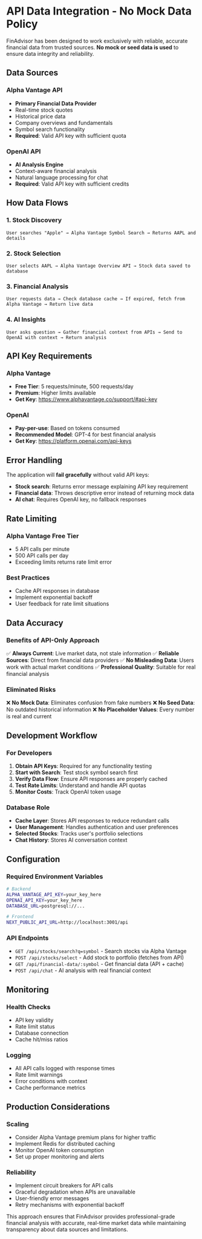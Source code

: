 # API Data Integration - No Mock Data Policy

FinAdvisor has been designed to work exclusively with reliable, accurate financial data from trusted sources. **No mock or seed data is used** to ensure data integrity and reliability.

## Data Sources

### Alpha Vantage API
- **Primary Financial Data Provider**
- Real-time stock quotes
- Historical price data
- Company overviews and fundamentals
- Symbol search functionality
- **Required**: Valid API key with sufficient quota

### OpenAI API
- **AI Analysis Engine**
- Context-aware financial analysis
- Natural language processing for chat
- **Required**: Valid API key with sufficient credits

## How Data Flows

### 1. Stock Discovery
```
User searches "Apple" → Alpha Vantage Symbol Search → Returns AAPL and details
```

### 2. Stock Selection
```
User selects AAPL → Alpha Vantage Overview API → Stock data saved to database
```

### 3. Financial Analysis
```
User requests data → Check database cache → If expired, fetch from Alpha Vantage → Return live data
```

### 4. AI Insights
```
User asks question → Gather financial context from APIs → Send to OpenAI with context → Return analysis
```

## API Key Requirements

### Alpha Vantage
- **Free Tier**: 5 requests/minute, 500 requests/day
- **Premium**: Higher limits available
- **Get Key**: https://www.alphavantage.co/support/#api-key

### OpenAI
- **Pay-per-use**: Based on tokens consumed
- **Recommended Model**: GPT-4 for best financial analysis
- **Get Key**: https://platform.openai.com/api-keys

## Error Handling

The application will **fail gracefully** without valid API keys:

- **Stock search**: Returns error message explaining API key requirement
- **Financial data**: Throws descriptive error instead of returning mock data
- **AI chat**: Requires OpenAI key, no fallback responses

## Rate Limiting

### Alpha Vantage Free Tier
- 5 API calls per minute
- 500 API calls per day
- Exceeding limits returns rate limit error

### Best Practices
- Cache API responses in database
- Implement exponential backoff
- User feedback for rate limit situations

## Data Accuracy

### Benefits of API-Only Approach
✅ **Always Current**: Live market data, not stale information
✅ **Reliable Sources**: Direct from financial data providers
✅ **No Misleading Data**: Users work with actual market conditions
✅ **Professional Quality**: Suitable for real financial analysis

### Eliminated Risks
❌ **No Mock Data**: Eliminates confusion from fake numbers
❌ **No Seed Data**: No outdated historical information
❌ **No Placeholder Values**: Every number is real and current

## Development Workflow

### For Developers
1. **Obtain API Keys**: Required for any functionality testing
2. **Start with Search**: Test stock symbol search first
3. **Verify Data Flow**: Ensure API responses are properly cached
4. **Test Rate Limits**: Understand and handle API quotas
5. **Monitor Costs**: Track OpenAI token usage

### Database Role
- **Cache Layer**: Stores API responses to reduce redundant calls
- **User Management**: Handles authentication and user preferences
- **Selected Stocks**: Tracks user's portfolio selections
- **Chat History**: Stores AI conversation context

## Configuration

### Required Environment Variables
```bash
# Backend
ALPHA_VANTAGE_API_KEY=your_key_here
OPENAI_API_KEY=your_key_here
DATABASE_URL=postgresql://...

# Frontend
NEXT_PUBLIC_API_URL=http://localhost:3001/api
```

### API Endpoints
- `GET /api/stocks/search?q=symbol` - Search stocks via Alpha Vantage
- `POST /api/stocks/select` - Add stock to portfolio (fetches from API)
- `GET /api/financial-data/:symbol` - Get financial data (API + cache)
- `POST /api/chat` - AI analysis with real financial context

## Monitoring

### Health Checks
- API key validity
- Rate limit status
- Database connection
- Cache hit/miss ratios

### Logging
- All API calls logged with response times
- Rate limit warnings
- Error conditions with context
- Cache performance metrics

## Production Considerations

### Scaling
- Consider Alpha Vantage premium plans for higher traffic
- Implement Redis for distributed caching
- Monitor OpenAI token consumption
- Set up proper monitoring and alerts

### Reliability
- Implement circuit breakers for API calls
- Graceful degradation when APIs are unavailable
- User-friendly error messages
- Retry mechanisms with exponential backoff

This approach ensures that FinAdvisor provides professional-grade financial analysis with accurate, real-time market data while maintaining transparency about data sources and limitations.